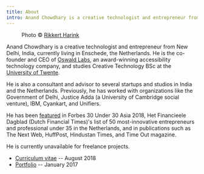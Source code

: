 ```yaml
---
title: About
intro: Anand Chowdhary is a creative technologist and entrepreneur from New Delhi, India, currently living in Enschede, the Netherlands. He is the co-founder and CEO of Oswald Labs.
---
```


<div class="image">
	<figure>
		<img alt="" src="/images/photos/anand-chowdhary.jpg">
		<figcaption>Photo &copy; <a href="https://www.rikkertharink.nl/?utm_source=anandchowdhary&utm_medium=anand-website&utm_campaign=about-photo">Rikkert Harink</a></figcaption>
	</figure>
</div>

Anand Chowdhary is a creative technologist and entrepreneur from New Delhi, India, currently living in Enschede, the Netherlands. He is the co-founder and CEO of [Oswald Labs](https://oswaldlabs.com/?utm_source=anandchowdhary&utm_medium=anand-website&utm_campaign=about-link), an award-winning accessibility technology company, and studies Creative Technology BSc at the [University of Twente](https://www.utwente.nl/en/?utm_source=anandchowdhary&utm_medium=anand-website&utm_campaign=about-link).

He is also a consultant and advisor to several startups and studios in India and the Netherlands. Previously, he has worked with organizations like the Government of Delhi, Justice Adda (a University of Cambridge social venture), IBM, Cyankart, and Unifiers.

He has been [featured](/press/) in Forbes 30 Under 30 Asia 2018, Het Financieele Dagblad (Dutch Financial Times)'s list of 50 most-innovative entrepreneurs and professional under 35 in the Netherlands, and in publications such as The Next Web, HuffPost, Hindustan Times, and Time Out magazine.

He is currently unavailable for freelance projects.

- [Curriculum vitae](https://www.dropbox.com/s/ksyfiujs5sqy14s/AnandChowdhary_CV_Aug18.pdf?dl=0) -- August 2018
- [Portfolio](https://www.dropbox.com/s/eznlsi6336n96f2/AnandChowdhary_Portfolio_Jan17.pdf) -- January 2017